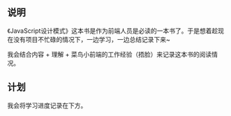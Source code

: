 ## 说明

《JavaScript设计模式》这本书是作为前端人员是必读的一本书了。于是想着趁现在没有项目不忙碌的情况下，一边学习，一边总结记录下来~

我会结合内容 + 理解 + 菜鸟小前端的工作经验（捂脸）来记录这本书的阅读情况。

## 计划

我会将学习进度记录在下方。
